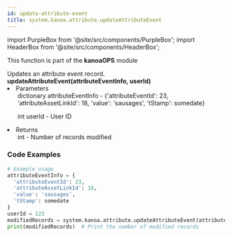 ```yaml
---
id: update-attribute-event
title: system.kanoa.attribute.updateAttributeEvent
---
```


import PurpleBox from '@site/src/components/PurpleBox';
import HeaderBox from '@site/src/components/HeaderBox';

<PurpleBox>This function is part of the <b>kanoaOPS</b> module</PurpleBox>

<HeaderBox header="Description">
  Updates an attribute event record.
</HeaderBox>

<HeaderBox header="Syntax">
  <b>updateAttributeEvent(attributeEventInfo, userId)</b>
    <li>Parameters <br />
      <ul>dictionary attributeEventInfo - &#123;'attributeEventId': 23, 'attributeAssetLinkId': 18, 'value': 'sausages', 'tStamp': somedate}</ul>
      <ul>int userId - User ID</ul>
    </li>
    <li>Returns <br />
      <ul>int - Number of records modified</ul>
    </li>
</HeaderBox>

### Code Examples

```python
# Example usage
attributeEventInfo = {
  'attributeEventId': 23,
  'attributeAssetLinkId': 18,
  'value': 'sausages',
  'tStamp': somedate
}
userId = 123
modifiedRecords = system.kanoa.attribute.updateAttributeEvent(attributeEventInfo, userId)
print(modifiedRecords)  # Print the number of modified records


